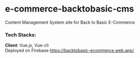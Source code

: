 # e-commerce-backtobasic-cms
Content Management System site for Back to Basic E-Commerce

### Tech Stacks:
**Client**: Vue.js, Vue-cli
<br>
Deployed on Firebase https://backtobasic-ecommerce.web.app/
